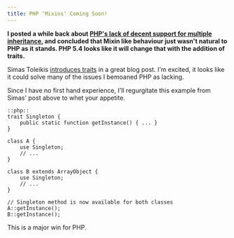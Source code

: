```yaml
---
title: PHP 'Mixins' Coming Soon!
---
```


**I posted a while back about [PHP's lack of decent support for multiple inheritance](), and concluded that Mixin like behaviour just wasn't natural to PHP as it stands. PHP 5.4 looks like it will change that with the addition of traits.**

Simas Toleikis [introduces traits](http://simas.posterous.com/new-to-php-54-traits) in a great blog post. I'm excited, it looks like it could solve many of the issues I bemoaned PHP as lacking.

Since I have no first hand experience, I'll regurgitate this example from Simas' post above to whet your appetite.

	::php::
	trait Singleton {
		public static function getInstance() { ... }
	}

	class A {
		use Singleton;
		// ...
	}

	class B extends ArrayObject {
		use Singleton;
		// ...
	}

	// Singleton method is now available for both classes
	A::getInstance();
	B::getInstance();
	
This is a major win for PHP.